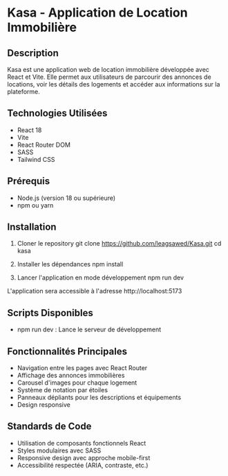 # Kasa - Application de Location Immobilière

## Description
Kasa est une application web de location immobilière développée avec React et Vite. Elle permet aux utilisateurs de parcourir des annonces de locations, voir les détails des logements et accéder aux informations sur la plateforme.

## Technologies Utilisées
- React 18
- Vite
- React Router DOM
- SASS
- Tailwind CSS

## Prérequis
- Node.js (version 18 ou supérieure)
- npm ou yarn

## Installation

1. Cloner le repository
git clone https://github.com/leagsawed/Kasa.git
cd kasa

2. Installer les dépendances
npm install

3. Lancer l'application en mode développement
npm run dev

L'application sera accessible à l'adresse http://localhost:5173

## Scripts Disponibles
- npm run dev : Lance le serveur de développement

## Fonctionnalités Principales
- Navigation entre les pages avec React Router
- Affichage des annonces immobilières
- Carousel d'images pour chaque logement
- Système de notation par étoiles
- Panneaux dépliants pour les descriptions et équipements
- Design responsive


## Standards de Code
- Utilisation de composants fonctionnels React
- Styles modulaires avec SASS
- Responsive design avec approche mobile-first
- Accessibilité respectée (ARIA, contraste, etc.)
